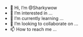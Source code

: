 - 👋 Hi, I’m @Sharkywow
- 👀 I’m interested in ...
- 🌱 I’m currently learning ...
- 💞️ I’m looking to collaborate on ...
- 📫 How to reach me ...

<!---
Sharkywow/Sharkywow is a ✨ special ✨ repository because its `README.md` (this file) appears on your GitHub profile.
You can click the Preview link to take a look at your changes.
--->
